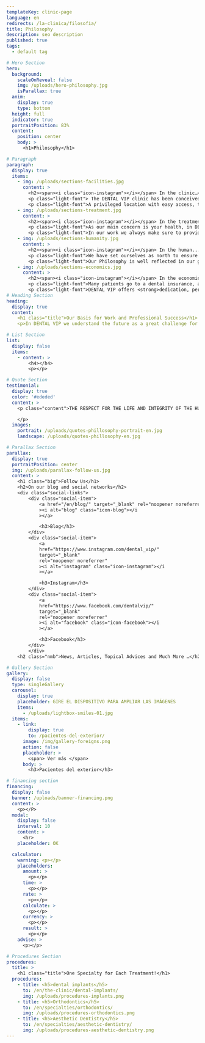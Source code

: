 ```yaml
---
templateKey: clinic-page
language: en
redirects: /la-clinica/filosofia/
title: Philosophy
description: seo description
published: true
tags:
  - default tag

# Hero Section
hero:
  background:
    scaleOnReveal: false
    img: /uploads/hero-philosophy.jpg
    isParallax: true
  anim:
    display: true
    type: bottom
  height: full
  indicator: true
  portraitPosition: 83%
  content:
    position: center
    body: >
      <h1>Philosophy</h1>

# Paragraph
paragraph:
  display: true
  items:
    - img: /uploads/sections-facilities.jpg
      content: >
        <h2><span><i class="icon-instagram"></i></span> In the clinic…</h2>
        <p class="light-font"> The DENTAL VIP clinic has been conceived and designed so that the patient feels immersed in a cozy atmosphere and enjoys <strong>a relaxed, calm and maximum comfort climate,</strong> from the moment he is received and throughout his visit. <strong>We have modern and comfortable facilities, the best cutting-edge technology, the most advanced equipments and a recognized group of high-level Specialist Dentists.</strong> This allows us to offer a new concept in Dentistry: <em>modern, integral and specialized.</em></p>
        <p class="light-font">A privileged location with easy access, the availability of structural parking into the building and the permanent presence of a large private security staff are also an essential part of our conception of service, of our intention to make your overall experience something positive and our great effort <strong>to make your visit calendar as comfortable, expeditious and safe as possible.</strong></p>
    - img: /uploads/sections-treatment.jpg
      content: >
        <h2><span><i class="icon-instagram"></i></span> In the treatment...</h2>
        <p class="light-font">As our main concern is your health, in DENTAL VIP <strong>we work with the highest quality materials and instruments.</strong> We guarantee ethics in services and optimal results in the resolution of highly complex clinical cases. For this, we use <strong>professional competence, commitment, flexibility and innovation capacity.</strong> In addition, we are a multidisciplinary team that is constantly evolving, training us every day in the new techniques and procedures that allow us to further improve the aesthetic and functional results of all our treatments.</p>
        <p class="light-font">In our work we always make sure to provide <strong>a fully customized Medical-Dental service tailored to your needs.</strong> Our clinical coordinator will make the Specialists work as a team, putting at your disposal <strong>experience, scientific knowledge and the latest advances in the field of oral health.</strong></p>
    - img: /uploads/sections-humanity.jpg
      content: >
        <h2><span><i class="icon-instagram"></i></span> In the human...</h2>
        <p class="light-font">We have set ourselves as north to ensure that patients receive the best care, so we always offer <strong>a personal, friendly, sincere and very professional deal by the entire human team that works in the institution.</strong> Transparency, honesty, tolerance and equity in collaboration constitute our basis for success, harmony and job satisfaction. Although the results of the treatment always be your main motivation, we will try to go further to exceed expectations, achieve your full approval and <strong>consolidate us as a reference center for family and close friends.</strong></p>
        <p class="light-font">Our Philosophy is well reflected in our great effort <strong>to achieve good communication between the Dentist and the Patient.</strong> For us it is essential that you get to understand and reason what your dental problem is, what were its causes and what are its consequences and therapeutic alternatives, so that together we can give it solution and can also prevent its recurrence. We should remember that <strong>prevention is the cornerstone of any health strategy.</strong></p>
    - img: /uploads/sections-economics.jpg
      content: >
        <h2><span><i class="icon-instagram"></i></span> In the economic...</h2>
        <p class="light-font">Many patients go to a dental insurance, a franchise or a popular clinic for the price they offer, but generally the care is very basic, massive, little specialized and offered by itinerant dentists who are just beginning in the profession. <strong>When it comes to private attention, always mistrust of free consultations, 2x1 offers and excessively low fees, since they usually hide a great deterioration in the quality of care</strong> that can put your health at risk and make you easy prey to professional malpractice. Work very fast, attend to many patients, delegate functions and spare the most in academic training, infrastructure, technology, biosafety and expenses of clinical material; is a common philosophy in those who tender cheap dentistry. </p>
        <p class="light-font">DENTAL VIP offers <strong>dedication, personalization, excellence and exclusivity,</strong> combining the best of Specialized Integrated Dentistry with the most current and relevant technology, all <strong>at fair and truly favorable prices,</strong> surely below those of our direct competition. </p>
# Heading Section
heading:
  display: true
  content:
    <h1 class="title">Our Basis for Work and Professional Success</h1>
    <p>In DENTAL VIP we understand the future as a great challenge for all and we face it with a highly positive attitude towards people and the country. We consider our current situation and its nuances as a great opportunity and life lesson.</p>

# List Section
list:
  display: false
  items:
    - content: >
        <h4></h4>
        <p></p>

# Quote Section
testimonial:
  display: true
  color: '#ededed'
  content: >
    <p class="content">THE RESPECT FOR THE LIFE AND INTEGRITY OF THE HUMAN PERSON, THE PROMOTION AND PRESERVATION OF HEALTH, AS A COMPONENT OF DEVELOPMENT AND SOCIAL WELFARE, AND ITS EFFECTIVE PROJECTION TO THE COMMUNITY; CONSTITUTE IN ALL CIRCUMSTANCES THE PRINCIPAL DUTY OF THE DENTIST".

    </p>
  images:
    portrait: /uploads/quotes-phillosophy-portrait-en.jpg
    landscape: /uploads/quotes-phillosophy-en.jpg

# Parallax Section
parallax:
  display: true
  portraitPosition: center
  img: /uploads/parallax-follow-us.jpg
  content: >
    <h1 class="big">Follow Us</h1>
    <h2>On our blog and social networks</h2>
    <div class="social-links">
        <div class="social-item">
            <a href="/en/blog/" target="_blank" rel="noopener noreferrer"
            ><i alt="blog" class="icon-blog"></i
            ></a>

            <h3>Blog</h3>
        </div>
        <div class="social-item">
            <a
            href="https://www.instagram.com/dental_vip/"
            target="_blank"
            rel="noopener noreferrer"
            ><i alt="instagram" class="icon-instagram"></i
            ></a>

            <h3>Instagram</h3>
        </div>
        <div class="social-item">
            <a
            href="https://www.facebook.com/dentalvip/"
            target="_blank"
            rel="noopener noreferrer"
            ><i alt="facebook" class="icon-facebook"></i
            ></a>

            <h3>Facebook</h3>
        </div>
        </div>
    <h2 class="nmb">News, Articles, Topical Advices and Much More …</h2>

# Gallery Section
gallery:
  display: false
  type: singleGallery
  carousel:
    display: true
    placeholder: GIRE EL DISPOSITIVO PARA AMPLIAR LAS IMÁGENES
    items:
      - /uploads/lightbox-smiles-01.jpg
  items:
    - link:
        display: true
        to: /pacientes-del-exterior/
      image: /img/gallery-foreigns.png
      action: false
      placeholder: >
        <span> Ver más </span>
      body: >
        <h3>Pacientes del exterior</h3>

# financing section
financing:
  display: false
  banner: /uploads/banner-financing.png
  content: >
    <p></P>
  modal:
    display: false
    interval: 10
    content: >
      <hr>
    placeholder: OK

  calculator:
    warning: <p></p>
    placeholders:
      amount: >
        <p></p>
      time: >
        <p></p>
      rate: >
        <p></p>
      calculate: >
        <p></p>
      currency: >
        <p></p>
      result: >
        <p></p>
    advise: >
      <p></p>

# Procedures Section
procedures:
  title: >
    <h1 class="title">One Specialty for Each Treatment!</h1>
  procedures:
    - title: <h5>dental implants</h5>
      to: /en/the-clinic/dental-implants/
      img: /uploads/procedures-implants.png
    - title: <h5>Orthodontics</h5>
      to: /en/specialties/orthodontics/
      img: /uploads/procedures-orthodontics.png
    - title: <h5>Aesthetic Dentistry</h5>
      to: /en/specialties/aesthetic-dentistry/
      img: /uploads/procedures-aesthetic-dentistry.png
---
```

